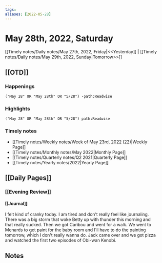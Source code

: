 ```yaml
---
tags:
aliases: [2022-05-28]
---
```


# May 28th, 2022, Saturday

[[Timely notes/Daily notes/May 27th, 2022, Friday|<<Yesterday]] | [[Timely notes/Daily notes/May 29th, 2022, Sunday|Tomorrow>>]]

## [[OTD]]

### Happenings

```query
("May 28" OR "May 28th" OR "5/28") -path:Readwise
```

### Highlights

```query
("May 28" OR "May 28th" OR "5/28") path:Readwise
```

### Timely notes
- [[Timely notes/Weekly notes/Week of May 23rd, 2022 (22)|Weekly Page]]
- [[Timely notes/Monthly notes/May 2022|Monthly Page]]
- [[Timely notes/Quarterly notes/Q2 2021|Quarterly Page]]
- [[Timely notes/Yearly notes/2022|Yearly Page]]

## [[Daily Pages]]

### [[Evening Review]]

#### [[Journal]]

I felt kind of cranky today. I am tired and don't really feel like journaling. There was a big storm that woke Betty up with thunder this morning and that really sucked. Then we got Caribou and went for a walk. We went to Menards to get paint for the baby room and I'll have to do the painting tomorrow, which I don't really wanna do. Jack came over and we got pizza and watched the first two episodes of Obi-wan Kenobi.

## Notes
